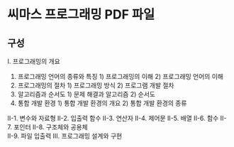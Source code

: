 # 씨마스 프로그래밍 PDF 파일

## 구성  
I. 프로그래밍의 개요
  1. 프로그래밍 언어의 종류와 특징
    1) 프로그래밍의 이해
    2) 프로그래밍 언어의 이해
  2. 프로그래밍의 절차
    1) 프로그래밍 방식
    2) 프로그램 개발 절차
  3. 알고리즘과 순서도
    1) 문제 해결과 알고리즘
    2) 순서도
  4. 통합 개발 환경
    1) 통합 개발 환경의 개요
    2) 통합 개발 환경의 종류
    
II-1. 변수와 자료형
II-2. 입출력 함수
II-3. 연산자
II-4. 제어문
II-5. 배열
II-6. 함수
II-7. 포인터
II-8. 구조체와 공용체  
II-9. 파일 입출력
III. 프로그래밍 설계와 구현

